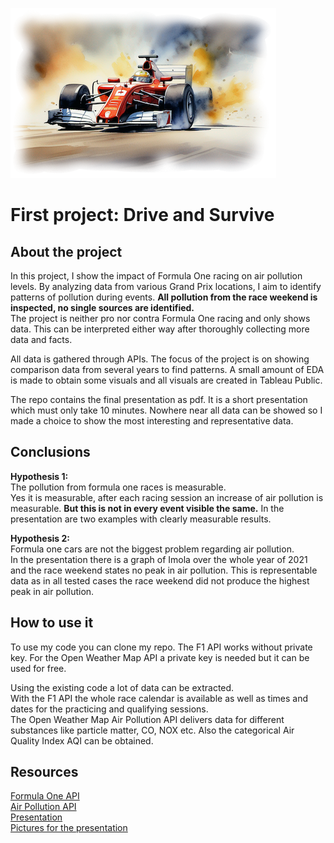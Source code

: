 ![Alt text](https://github.com/jan463/first_project/blob/main/readme.png)

# First project: Drive and Survive

## About the project
In this project, I show the impact of Formula One racing on air pollution levels. By analyzing data from various Grand Prix locations, I aim to identify patterns of pollution during events. **All pollution from the race weekend is inspected, no single sources are identified.**  
The project is neither pro nor contra Formula One racing and only shows data. This can be interpreted either way after thoroughly collecting more data and facts.

All data is gathered through APIs. The focus of the project is on showing comparison data from several years to find patterns. A small amount of EDA is made to obtain some visuals and all visuals are created in Tableau Public.  

The repo contains the final presentation as pdf. It is a short presentation which must only take 10 minutes. Nowhere near all data can be showed so I made a choice to show the most interesting and representative data.

## Conclusions
**Hypothesis 1:**  
The pollution from formula one races is measurable.  
Yes it is measurable, after each racing session an increase of air pollution is measurable. **But this is not in every event visible the same.** In the presentation are two examples with clearly measurable results.  

**Hypothesis 2:**  
Formula one cars are not the biggest problem regarding air pollution.  
In the presentation there is a graph of Imola over the whole year of 2021 and the race weekend states no peak in air pollution. This is representable data as in all tested cases the race weekend did not produce the highest peak in air pollution.

## How to use it
To use my code you can clone my repo. The F1 API works without private key. For the Open Weather Map API a private key is needed but it can be used for free.  

Using the existing code a lot of data can be extracted.  
With the F1 API the whole race calendar is available as well as times and dates for the practicing and qualifying sessions.  
The Open Weather Map Air Pollution API delivers data for different substances like particle matter, CO, NOX etc. Also the categorical Air Quality Index AQI can be obtained.

## Resources
[Formula One API](https://ergast.com/mrd/)  
[Air Pollution API](https://openweathermap.org/api/air-pollution)  
[Presentation](https://www.canva.com/)  
[Pictures for the presentation](https://storique.ai/)

